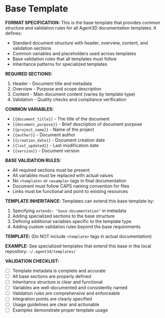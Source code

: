# Base Template

**FORMAT SPECIFICATION:** This is the base template that provides common structure and validation rules for all Agent3D documentation templates. It defines:
- Standard document structure with header, overview, content, and validation sections
- Common variables and placeholders used across templates
- Base validation rules that all templates must follow
- Inheritance patterns for specialized templates

**REQUIRED SECTIONS:**
1. Header - Document title and metadata
2. Overview - Purpose and scope description
3. Content - Main document content (varies by template type)
4. Validation - Quality checks and compliance verification

**COMMON VARIABLES:**
- `{{document_title}}` - The title of the document
- `{{document_purpose}}` - Brief description of document purpose
- `{{project_name}}` - Name of the project
- `{{author}}` - Document author
- `{{creation_date}}` - Document creation date
- `{{last_updated}}` - Last modification date
- `{{version}}` - Document version

**BASE VALIDATION RULES:**
- All required sections must be present
- All variables must be replaced with actual values
- No `<template>` or `<example>` tags in final documentation
- Document must follow CAPS naming convention for files
- Links must be functional and point to existing resources

**TEMPLATE INHERITANCE:**
Templates can extend this base template by:
1. Specifying `extends: "base-documentation"` in metadata
2. Adding specialized sections to the base structure
3. Defining additional variables specific to the template type
4. Adding custom validation rules beyond the base requirements

**TEMPLATE:** (Do NOT include `<template>` tags in actual documentation)
<template>
# {{document_title}}

**DOCUMENT METADATA:**
- **Purpose**: {{document_purpose}}
- **Author**: {{author}}
- **Created**: {{creation_date}}
- **Last Updated**: {{last_updated}}
- **Version**: {{version}}

## Overview

{{overview_content}}

## {{content_section_title}}

{{main_content}}

## Validation Checklist

**Base Requirements:**
- [ ] Document title is descriptive and follows naming conventions
- [ ] All required sections are present and complete
- [ ] All template variables have been replaced with actual values
- [ ] No template tags (`<template>`, `<example>`) remain in final document
- [ ] Document follows CAPS naming convention if it's a documentation file
- [ ] All links are functional and point to existing resources
- [ ] Content is clear, concise, and serves the document purpose

**Template-Specific Requirements:**
{{additional_validation_rules}}
</template>

**EXAMPLE:** See specialized templates that extend this base in the local repository: `~/.agent3d/templates/`

**VALIDATION CHECKLIST:**
- [ ] Template metadata is complete and accurate
- [ ] All base sections are properly defined
- [ ] Inheritance structure is clear and functional
- [ ] Variables are well-documented and consistently named
- [ ] Validation rules are comprehensive and enforceable
- [ ] Integration points are clearly specified
- [ ] Usage guidelines are clear and actionable
- [ ] Examples demonstrate proper template usage
